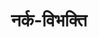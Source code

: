 ---
title: नर्क-विभक्ति
position: 5
type: chapter

parent:
  type: book

children:
  type: lesson
  count: 2

---